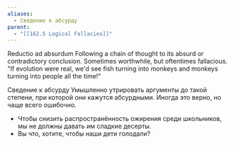 ```yaml
---
aliases:
  - Сведение к абсурду
parent:
  - "[[162.5 Logical Fallacies]]"
---
```

Reductio ad absurdum
Following a chain of thought to its absurd or contradictory conclusion. Sometimes worthwhile, but oftentimes fallacious.
"If evolution were real, we'd see fish turning into monkeys and monkeys turning into people all the time!"

Сведение к абсурду
Умышленно утрировать аргументы до такой степени, при которой они кажутся абсурдными. Иногда это верно, но чаще всего ошибочно.
- Чтобы снизить распространённость ожирения среди школьников, мы не должны давать им сладкие десерты.
- Вы что, хотите, чтобы наши дети голодали?